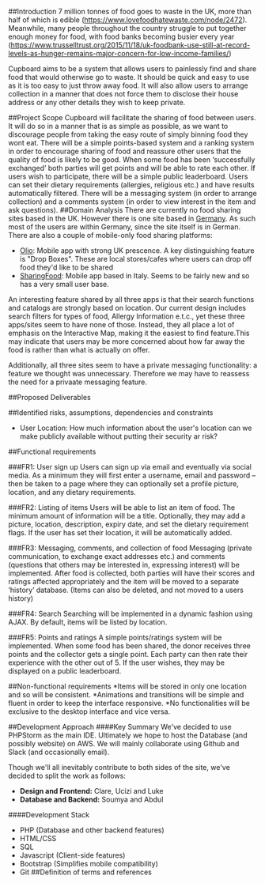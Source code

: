 ##Introduction
7 million tonnes of food goes to waste in the UK, more than half of which is edible (https://www.lovefoodhatewaste.com/node/2472). Meanwhile,  many people throughout the country struggle to put together enough money for food, with food banks becoming busier every year (https://www.trusselltrust.org/2015/11/18/uk-foodbank-use-still-at-record-levels-as-hunger-remains-major-concern-for-low-income-families/)

Cupboard aims to be a system that allows users to painlessly find and share food that would otherwise go to waste. It should be quick and easy to use as it is too easy to just throw away food. 
It will also allow users to arrange collection in a manner that does not force them to disclose their house address or any other details they wish to keep private.

##Project Scope
Cupboard will facilitate the sharing of food between users. It will do so in a manner that is as simple as possible, as we want to discourage people from taking the easy route of simply binning food they wont eat.
There will be a simple points-based system and a ranking system in order to encourage sharing of food and reassure other users that the quality of food is likely to be good. When some food has been ‘successfully exchanged’ both parties will get points and will be able to rate each other. If users wish to participate, there will be a simple public leaderboard.
Users can set their dietary requirements (allergies, religious etc.) and have results automatically filtered. 
There will be a messaging system (in order to arrange collection) and a comments system (in order to view interest in the item and ask questions).
##Domain Analysis
There are currently no food sharing sites based in the UK. However there is one site based in [Germany](https://foodsharing.de/). As such most of the users are within Germany, since the site itself is in German.
There are also a couple of mobile-only food sharing platforms:

* [Olio](https://olioex.com/): Mobile app with strong UK prescence. A key distinguishing feature is "Drop Boxes". These are local stores/cafes where users can drop off food they'd like to be shared
* [SharingFood](https://itunes.apple.com/us/app/sharing-food/id992111062?mt=8): Mobile app based in Italy. Seems to be fairly new and so has a very small user base.

An interesting feature shared by all three apps is that their search functions and catalogs are strongly based on location. Our current design includes search filters for types of food, Allergy Information e.t.c., yet these three apps/sites seem to have none of those. Instead, they all place a lot of emphasis on the Interactive Map, making it the easiest to find feature.This may indicate that users may be more concerned about how far away the food is rather than what is actually on offer.

Additionally, all three sites seem to have a private messaging functionality: a feature we thought was unnecessary. Therefore we may have to reassess the need for a privaate messaging feature.

##Proposed Deliverables

##Identified risks, assumptions, dependencies and constraints
* User Location: How much information about the user's location can we make publicly available without putting their security ar risk?

##Functional requirements

###FR1:  User sign up
Users can sign up via email and eventually via social media. As a minimum they will first enter a username, email and password – then be taken to a page where they can optionally set a profile picture, location,  and any dietary requirements.

###FR2:  Listing of items
Users will be able to list an item of food. The minimum amount of information will be a title. Optionally, they may add a picture, location, description, expiry date, and set the dietary requirement flags.  If the user has set their location, it will be automatically added. 

###FR3: Messaging, comments, and collection of food
Messaging (private communication, to exchange exact addresses etc.) and comments (questions that others may be interested in, expressing interest) will be implemented. After food is collected, both parties will have their scores and ratings affected appropriately and the item will be moved to a separate ‘history’ database. (Items can also be deleted, and not moved to a users history)

###FR4: Search
Searching will be implemented in a dynamic fashion using AJAX. By default, items will be listed by location.

###FR5: Points and ratings
A simple points/ratings system will be implemented. When some food has been shared, the donor receives three points and the collector gets a single point. Each party can then rate their experience with the other out of 5. If the user wishes, they may be displayed on a public leaderboard.

##Non-functional requirements
*Items will be stored in only one location and so will be consistent.
*Animations and transitions will be simple and fluent in order to keep the interface responsive.
*No functionalities will be exclusive to the desktop interface and vice versa.

##Development Approach
####Key Summary
We've decided to use PHPStorm as the main IDE. Ultimately we hope to host the Database (and possibly website) on AWS. We will mainly collaborate using Github and Slack (and occasionally email).

Though we'll all inevitably contribute to both sides of the site, we've decided to split the work as follows:
* __Design and Frontend:__ Clare, Ucizi and Luke
* __Database and Backend:__ Soumya and Abdul

####Development  Stack
* PHP (Database and other backend features)
* HTML/CSS 
* SQL
* Javascript (Client-side features)
* Bootstrap (Simplifies mobile compatibility)
* Git
##Definition of terms and references

